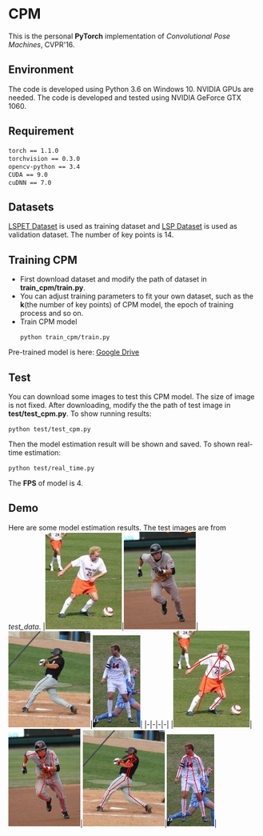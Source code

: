 # CPM
This is the personal **PyTorch** implementation of *Convolutional Pose Machines*, CVPR'16.
## Environment
The code is developed using Python 3.6 on Windows 10. NVIDIA GPUs are needed. The code is developed and tested using NVIDIA GeForce GTX 1060.
## Requirement
```
torch == 1.1.0
torchvision == 0.3.0
opencv-python == 3.4
CUDA == 9.0
cuDNN == 7.0
```
## Datasets
[LSPET Dataset](https://sam.johnson.io/research/lspet.html) is used as training dataset and [LSP Dataset](https://sam.johnson.io/research/lsp.html) is used as validation dataset. The number of key points is 14.
## Training CPM
- First download  dataset and modify the path of dataset in **train_cpm/train.py**.
- You can adjust training parameters to fit your own dataset, such as the **k**(the number of key points) of CPM model, the epoch of training process and so on.
- Train CPM model
  ```shell
  python train_cpm/train.py
  ```
  
Pre-trained model is here: [Google Drive](https://drive.google.com/file/d/11KofezRfstDfLWiHeDD8_FzoIZ2j5Pfi/view?usp=sharing)
## Test
You can download some images to test this CPM model. The size of image is not fixed. After downloading, modify the the path of test image in **test/test_cpm.py**.
To show running results:
```shell
python test/test_cpm.py
```
Then the model estimation result will be shown and saved.
To shown real-time estimation:
```shell
python test/real_time.py
```
The **FPS** of model is 4. 

## Demo
Here are some model estimation results. The test images are from *test_data*.
|![test1.jpg](./test_data/test1.jpg)|![test2.jpg](./test_data/test2.jpg)|![test3.jpg](./test_data/test3.jpg)|![test4.jpg](./test_data/test4.jpg)|
|-|-|-|-|
|![test1.jpg](./test_data/test1_ans.jpg)|![test2.jpg](./test_data/test2_ans.jpg)|![test3.jpg](./test_data/test3_ans.jpg)|![test4.jpg](./test_data/test4_ans.jpg)|